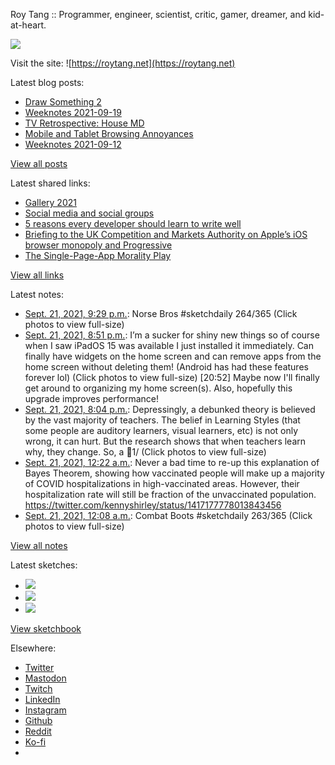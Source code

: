 Roy Tang :: Programmer, engineer, scientist, critic, gamer, dreamer, and kid-at-heart.

![](https://roytang.net/static/img/profile.jpg)

Visit the site: ![https://roytang.net](https://roytang.net)

Latest blog posts:

- [Draw Something 2](https://roytang.net/2021/09/draw-something-2/)
- [Weeknotes 2021-09-19](https://roytang.net/2021/09/weeknotes-2021-09-19/)
- [TV Retrospective: House MD](https://roytang.net/2021/09/house/)
- [Mobile and Tablet Browsing Annoyances](https://roytang.net/2021/09/mobile-tablet-annoyances/)
- [Weeknotes 2021-09-12](https://roytang.net/2021/09/weeknotes-2021-09-12/)

[View all posts](https://roytang.net/blog)

Latest shared links:

- [Gallery 2021](https://roytang.net/2021/09/gallery-2021/)
- [Social media and social groups](https://roytang.net/2021/09/social-media-and-social-groups/)
- [5 reasons every developer should learn to write well](https://roytang.net/2021/09/5-reasons-every-developer-should-learn-to-write-well/)
- [Briefing to the UK Competition and Markets Authority on Apple’s iOS browser monopoly and Progressive](https://roytang.net/2021/09/e70d9944158e48f21f45880e61981adc/)
- [The Single-Page-App Morality Play](https://roytang.net/2021/09/the-single-page-app-morality-play/)

[View all links](https://roytang.net/links)

Latest notes:

- [Sept. 21, 2021, 9:29 p.m.](https://roytang.net/2021/09/1440307266071117832/): Norse Bros #sketchdaily 264/365 (Click photos to view full-size)
- [Sept. 21, 2021, 8:51 p.m.](https://roytang.net/2021/09/1440297532299481093/): I’m a sucker for shiny new things so of course when I saw iPadOS 15 was available I just installed it immediately. Can finally have widgets on the home screen and can remove apps from the home screen without deleting them! (Android has had these features forever lol) (Click photos to view full-size) [20:52] Maybe now I&#x27;ll finally get around to organizing my home screen(s). Also, hopefully this upgrade improves performance!
- [Sept. 21, 2021, 8:04 p.m.](https://roytang.net/2021/09/1440285715561005060/): Depressingly, a debunked theory is believed by the vast majority of teachers. The belief in Learning Styles (that some people are auditory learners, visual learners, etc) is not only wrong, it can hurt. But the research shows that when teachers learn why, they change. So, a 🧵1/ (Click photos to view full-size)
- [Sept. 21, 2021, 12:22 a.m.](https://roytang.net/2021/09/1439988426250457089/): Never a bad time to re-up this explanation of Bayes Theorem, showing how vaccinated people will make up a majority of COVID hospitalizations in high-vaccinated areas. However, their hospitalization rate will still be fraction of the unvaccinated population. https://twitter.com/kennyshirley/status/1417177778013843456
- [Sept. 21, 2021, 12:08 a.m.](https://roytang.net/2021/09/1439984744695926786/): Combat Boots #sketchdaily 263/365 (Click photos to view full-size)

[View all notes](https://roytang.net/notes)

Latest sketches:


- ![](https://roytang.net/media/cache/b4/1f/b41ff13f8c2d1d3b5696d76812707f1c.jpg)
- ![](https://roytang.net/media/cache/f8/a4/f8a42bdcc690d718501b0c320fbf37f9.jpg)
- ![](https://roytang.net/media/cache/f7/bc/f7bc4f4a0fe9e9994ab03d6f7122ff2f.jpg)

[View sketchbook](https://roytang.net/albums/sketchbook)


Elsewhere:

- [Twitter](https://twitter.com/roytang)
- [Mastodon](https://mastodon.technology/@roytang)
- [Twitch](https://twitch.tv/twitchyroy)
- [LinkedIn](https://www.linkedin.com/in/roytang)
- [Instagram](https://instagram.com/roytang0400)
- [Github](https://github.com/roytang)
- [Reddit](https://reddit.com/u/hungryroy)
- [Ko-fi](https://ko-fi.com/roytang)
- [](mailto:hello@roytang.net)